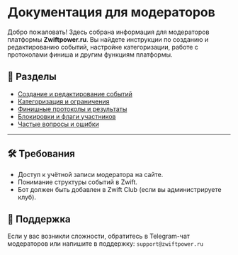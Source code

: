 # Документация для модераторов

Добро пожаловать! Здесь собрана информация для модераторов платформы **Zwiftpower.ru**. Вы
найдете инструкции по созданию и редактированию событий, настройке категоризации, работе с
протоколами финиша и другим функциям платформы.

## 📘 Разделы

- [Создание и редактирование событий](./create-event.md)
- [Категоризация и ограничения](./enforce-categories.md)
- [Финишные протоколы и результаты](./manage-protocols.md)
- [Блокировки и флаги участников](./ban-riders.md)
- [Частые вопросы и ошибки](./troubleshooting.md)

---

## 🛠 Требования

- Доступ к учётной записи модератора на сайте.
- Понимание структуры событий в Zwift.
- Бот должен быть добавлен в Zwift Club (если вы администрируете клуб).

## 💬 Поддержка

Если у вас возникли сложности, обратитесь в Telegram-чат модераторов или напишите в поддержку:
`support@zwiftpower.ru`
